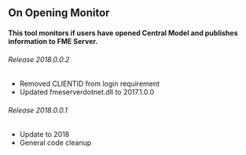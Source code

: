 ## On Opening Monitor

#### This tool monitors if users have opened Central Model and publishes information to FME Server. 

###### Release 2018.0.0.2

* Removed CLIENTID from login requirement
* Updated fmeserverdotnet.dll to 2017.1.0.0

###### Release 2018.0.0.1

* Update to 2018
* General code cleanup
